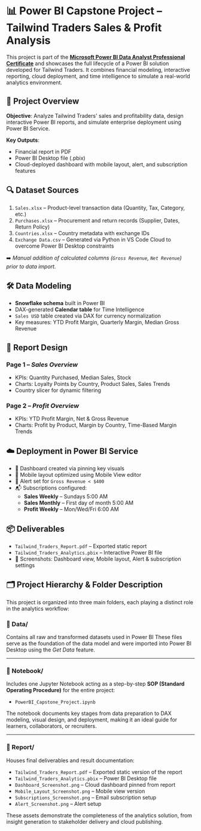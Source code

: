 # 📊 Power BI Capstone Project – Tailwind Traders Sales & Profit Analysis

This project is part of the [**Microsoft Power BI Data Analyst Professional Certificate**](https://www.coursera.org/professional-certificates/microsoft-power-bi-data-analyst) and showcases the full lifecycle of a Power BI solution developed for Tailwind Traders. It combines financial modeling, interactive reporting, cloud deployment, and time intelligence to simulate a real-world analytics environment.

## 📁 Project Overview

**Objective**: Analyze Tailwind Traders' sales and profitability data, design interactive Power BI reports, and simulate enterprise deployment using Power BI Service.

**Key Outputs**:
- Financial report in PDF
- Power BI Desktop file (.pbix)
- Cloud-deployed dashboard with mobile layout, alert, and subscription features

## 🔍 Dataset Sources

1. `Sales.xlsx` – Product-level transaction data (Quantity, Tax, Category, etc.)
2. `Purchases.xlsx` – Procurement and return records (Supplier, Dates, Return Policy)
3. `Countries.xlsx` – Country metadata with exchange IDs
4. `Exchange Data.csv` – Generated via Python in VS Code Cloud to overcome Power BI Desktop constraints

➡️ *Manual addition of calculated columns (`Gross Revenue`, `Net Revenue`) prior to data import.*

## 🛠️ Data Modeling

- **Snowflake schema** built in Power BI
- DAX-generated **Calendar table** for Time Intelligence
- `Sales USD` table created via DAX for currency normalization
- Key measures: YTD Profit Margin, Quarterly Margin, Median Gross Revenue

## 🎨 Report Design

### Page 1 – *Sales Overview*
- KPIs: Quantity Purchased, Median Sales, Stock
- Charts: Loyalty Points by Country, Product Sales, Sales Trends
- Country slicer for dynamic filtering

### Page 2 – *Profit Overview*
- KPIs: YTD Profit Margin, Net & Gross Revenue
- Charts: Profit by Product, Margin by Country, Time-Based Margin Trends

## ☁️ Deployment in Power BI Service

- 📌 Dashboard created via pinning key visuals
- 📱 Mobile layout optimized using Mobile View editor
- 🔔 Alert set for `Gross Revenue < $400`
- 📬 Subscriptions configured:
  - **Sales Weekly** – Sundays 5:00 AM
  - **Sales Monthly** – First day of month 5:00 AM
  - **Profit Weekly** – Mon/Wed/Fri 6:00 AM

## 📦 Deliverables

- `Tailwind_Traders_Report.pdf` – Exported static report
- `Tailwind_Traders_Analytics.pbix` – Interactive Power BI file
- 📸 Screenshots: Dashboard view, Mobile layout, Alert & subscription settings

## 🗂️ Project Hierarchy & Folder Description

This project is organized into three main folders, each playing a distinct role in the analytics workflow:

### 📁 Data/
Contains all raw and transformed datasets used in Power BI
These files serve as the foundation of the data model and were imported into Power BI Desktop using the *Get Data* feature.

---

### 📁 Notebook/
Includes one Jupyter Notebook acting as a step-by-step **SOP (Standard Operating Procedure)** for the entire project:
- `PowerBI_Capstone_Project.ipynb`

The notebook documents key stages from data preparation to DAX modeling, visual design, and deployment, making it an ideal guide for learners, collaborators, or recruiters.

---

### 📁 Report/
Houses final deliverables and result documentation:
- `Tailwind_Traders_Report.pdf` – Exported static version of the report  
- `Tailwind_Traders_Analytics.pbix` – Power BI Desktop file  
- `Dashboard_Screenshot.png` – Cloud dashboard pinned from report  
- `Mobile_Layout_Screenshot.png` – Mobile view version  
- `Subscriptions_Screenshot.png` – Email subscription setup
- `Alert_Screenshot.png` – Alert setup
  
These assets demonstrate the completeness of the analytics solution, from insight generation to stakeholder delivery and cloud publishing.

